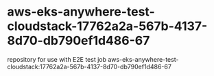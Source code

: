# aws-eks-anywhere-test-cloudstack-17762a2a-567b-4137-8d70-db790ef1d486-67
repository for use with E2E test job aws-eks-anywhere-test-cloudstack:17762a2a-567b-4137-8d70-db790ef1d486-67
